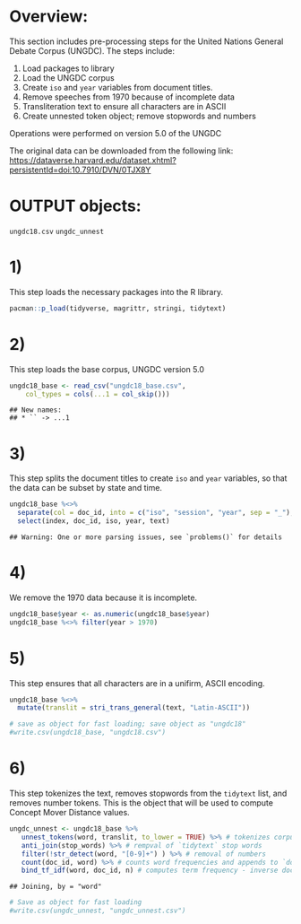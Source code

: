 # Overview:

This section includes pre-processing steps for the United Nations
General Debate Corpus (UNGDC). The steps include:

1)  Load packages to library
2)  Load the UNGDC corpus
3)  Create `iso` and `year` variables from document titles.
4)  Remove speeches from 1970 because of incomplete data
5)  Transliteration text to ensure all characters are in ASCII
6)  Create unnested token object; remove stopwords and numbers

Operations were performed on version 5.0 of the UNGDC

The original data can be downloaded from the following link:
<https://dataverse.harvard.edu/dataset.xhtml?persistentId=doi:10.7910/DVN/0TJX8Y>

# OUTPUT objects:

`ungdc18.csv` `ungdc_unnest`

# 1)

This step loads the necessary packages into the R library.

``` r
pacman::p_load(tidyverse, magrittr, stringi, tidytext)
```

# 2)

This step loads the base corpus, UNGDC version 5.0

``` r
ungdc18_base <- read_csv("ungdc18_base.csv", 
    col_types = cols(...1 = col_skip()))
```

    ## New names:
    ## * `` -> ...1

# 3)

This step splits the document titles to create `iso` and `year`
variables, so that the data can be subset by state and time.

``` r
ungdc18_base %<>% 
  separate(col = doc_id, into = c("iso", "session", "year", sep = "_"), remove = FALSE) %>% 
  select(index, doc_id, iso, year, text)
```

    ## Warning: One or more parsing issues, see `problems()` for details

# 4)

We remove the 1970 data because it is incomplete.

``` r
ungdc18_base$year <- as.numeric(ungdc18_base$year) 
ungdc18_base %<>% filter(year > 1970)
```

# 5)

This step ensures that all characters are in a unifirm, ASCII encoding.

``` r
ungdc18_base %<>%
  mutate(translit = stri_trans_general(text, "Latin-ASCII"))

# save as object for fast loading; save object as "ungdc18"
#write.csv(ungdc18_base, "ungdc18.csv")
```

# 6)

This step tokenizes the text, removes stopwords from the `tidytext`
list, and removes number tokens. This is the object that will be used to
compute Concept Mover Distance values.

``` r
ungdc_unnest <- ungdc18_base %>%
   unnest_tokens(word, translit, to_lower = TRUE) %>% # tokenizes corpus
   anti_join(stop_words) %>% # rempval of `tidytext` stop words
   filter(!str_detect(word, "[0-9]+") ) %>% # removal of numbers
   count(doc_id, word) %>% # counts word frequencies and appends to `doc_id`
   bind_tf_idf(word, doc_id, n) # computes term frequency - inverse document frequency for each term per document
```

    ## Joining, by = "word"

``` r
# Save as object for fast loading
#write.csv(ungdc_unnest, "ungdc_unnest.csv")
```
